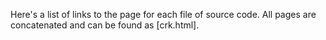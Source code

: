 Here's a list of links to the page for each file of source code. All pages are concatenated and can be found as [crk.html].


